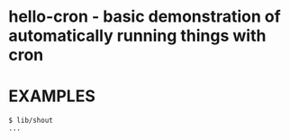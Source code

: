 # hello-cron - basic demonstration of automatically running things with cron

# EXAMPLES

```
$ lib/shout
...
```
